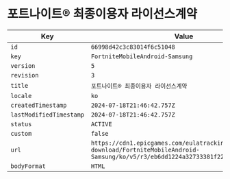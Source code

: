 # 포트나이트® 최종이용자 라이선스계약

| Key | Value |
| --- | ----- |
| `id` | `66998d42c3c83014f6c51048` |
| `key` | `FortniteMobileAndroid-Samsung` |
| `version` | `5` |
| `revision` | `3` |
| `title` | `포트나이트® 최종이용자 라이선스계약` |
| `locale` | `ko` |
| `createdTimestamp` | `2024-07-18T21:46:42.757Z` |
| `lastModifiedTimestamp` | `2024-07-18T21:46:42.757Z` |
| `status` | `ACTIVE` |
| `custom` | `false` |
| `url` | `https://cdn1.epicgames.com/eulatracking-download/FortniteMobileAndroid-Samsung/ko/v5/r3/eb6dd1224a32733381f2295d0633affd.pdf` |
| `bodyFormat` | `HTML` |
